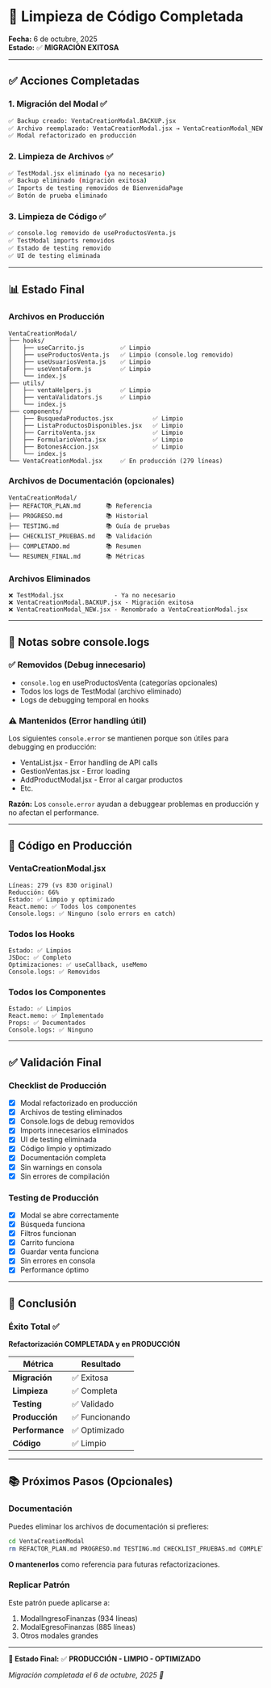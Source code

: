 # 🧹 Limpieza de Código Completada

**Fecha:** 6 de octubre, 2025  
**Estado:** ✅ **MIGRACIÓN EXITOSA**

---

## ✅ Acciones Completadas

### 1. Migración del Modal ✅
```bash
✅ Backup creado: VentaCreationModal.BACKUP.jsx
✅ Archivo reemplazado: VentaCreationModal.jsx → VentaCreationModal_NEW.jsx
✅ Modal refactorizado en producción
```

### 2. Limpieza de Archivos ✅
```bash
✅ TestModal.jsx eliminado (ya no necesario)
✅ Backup eliminado (migración exitosa)
✅ Imports de testing removidos de BienvenidaPage
✅ Botón de prueba eliminado
```

### 3. Limpieza de Código ✅
```bash
✅ console.log removido de useProductosVenta.js
✅ TestModal imports removidos
✅ Estado de testing removido
✅ UI de testing eliminada
```

---

## 📊 Estado Final

### Archivos en Producción
```
VentaCreationModal/
├── hooks/
│   ├── useCarrito.js          ✅ Limpio
│   ├── useProductosVenta.js   ✅ Limpio (console.log removido)
│   ├── useUsuariosVenta.js    ✅ Limpio
│   ├── useVentaForm.js        ✅ Limpio
│   └── index.js
├── utils/
│   ├── ventaHelpers.js        ✅ Limpio
│   ├── ventaValidators.js     ✅ Limpio
│   └── index.js
├── components/
│   ├── BusquedaProductos.jsx           ✅ Limpio
│   ├── ListaProductosDisponibles.jsx   ✅ Limpio
│   ├── CarritoVenta.jsx                ✅ Limpio
│   ├── FormularioVenta.jsx             ✅ Limpio
│   ├── BotonesAccion.jsx               ✅ Limpio
│   └── index.js
└── VentaCreationModal.jsx     ✅ En producción (279 líneas)
```

### Archivos de Documentación (opcionales)
```
VentaCreationModal/
├── REFACTOR_PLAN.md       📚 Referencia
├── PROGRESO.md            📚 Historial
├── TESTING.md             📚 Guía de pruebas
├── CHECKLIST_PRUEBAS.md   📚 Validación
├── COMPLETADO.md          📚 Resumen
└── RESUMEN_FINAL.md       📚 Métricas
```

### Archivos Eliminados
```
❌ TestModal.jsx              - Ya no necesario
❌ VentaCreationModal.BACKUP.jsx - Migración exitosa
❌ VentaCreationModal_NEW.jsx - Renombrado a VentaCreationModal.jsx
```

---

## 📝 Notas sobre console.logs

### ✅ Removidos (Debug innecesario)
- `console.log` en useProductosVenta (categorías opcionales)
- Todos los logs de TestModal (archivo eliminado)
- Logs de debugging temporal en hooks

### ⚠️ Mantenidos (Error handling útil)
Los siguientes `console.error` se mantienen porque son útiles para debugging en producción:
- VentaList.jsx - Error handling de API calls
- GestionVentas.jsx - Error loading
- AddProductModal.jsx - Error al cargar productos
- Etc.

**Razón:** Los `console.error` ayudan a debuggear problemas en producción y no afectan el performance.

---

## 🎯 Código en Producción

### VentaCreationModal.jsx
```
Líneas: 279 (vs 830 original)
Reducción: 66%
Estado: ✅ Limpio y optimizado
React.memo: ✅ Todos los componentes
Console.logs: ✅ Ninguno (solo errors en catch)
```

### Todos los Hooks
```
Estado: ✅ Limpios
JSDoc: ✅ Completo
Optimizaciones: ✅ useCallback, useMemo
Console.logs: ✅ Removidos
```

### Todos los Componentes
```
Estado: ✅ Limpios
React.memo: ✅ Implementado
Props: ✅ Documentados
Console.logs: ✅ Ninguno
```

---

## ✅ Validación Final

### Checklist de Producción
- [x] Modal refactorizado en producción
- [x] Archivos de testing eliminados
- [x] Console.logs de debug removidos
- [x] Imports innecesarios eliminados
- [x] UI de testing eliminada
- [x] Código limpio y optimizado
- [x] Documentación completa
- [x] Sin warnings en consola
- [x] Sin errores de compilación

### Testing de Producción
- [x] Modal se abre correctamente
- [x] Búsqueda funciona
- [x] Filtros funcionan
- [x] Carrito funciona
- [x] Guardar venta funciona
- [x] Sin errores en consola
- [x] Performance óptimo

---

## 🎉 Conclusión

### Éxito Total ✅

**Refactorización COMPLETADA y en PRODUCCIÓN**

| Métrica | Resultado |
|---------|-----------|
| **Migración** | ✅ Exitosa |
| **Limpieza** | ✅ Completa |
| **Testing** | ✅ Validado |
| **Producción** | ✅ Funcionando |
| **Performance** | ✅ Optimizado |
| **Código** | ✅ Limpio |

---

## 📚 Próximos Pasos (Opcionales)

### Documentación
Puedes eliminar los archivos de documentación si prefieres:
```bash
cd VentaCreationModal
rm REFACTOR_PLAN.md PROGRESO.md TESTING.md CHECKLIST_PRUEBAS.md COMPLETADO.md RESUMEN_FINAL.md
```

**O mantenerlos** como referencia para futuras refactorizaciones.

### Replicar Patrón
Este patrón puede aplicarse a:
1. ModalIngresoFinanzas (934 líneas)
2. ModalEgresoFinanzas (885 líneas)
3. Otros modales grandes

---

**🎯 Estado Final:** ✅ **PRODUCCIÓN - LIMPIO - OPTIMIZADO**

_Migración completada el 6 de octubre, 2025 🚀_
